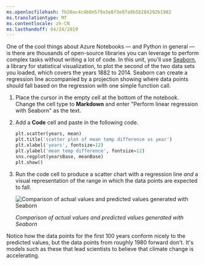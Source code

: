 ```yaml
---
ms.openlocfilehash: fb20ac4c4b0e579a3e8f3e87a8b5b284292b1902
ms.translationtype: MT
ms.contentlocale: zh-CN
ms.lasthandoff: 04/24/2019
---
```

One of the cool things about Azure Notebooks — and Python in general — is there are thousands of open-source libraries you can leverage to perform complex tasks without writing a lot of code. In this unit, you'll use [Seaborn](https://seaborn.pydata.org/), a library for statistical visualization, to plot the second of the two data sets you loaded, which covers the years 1882 to 2014. Seaborn can create a regression line accompanied by a projection showing where data points should fall based on the regression with one simple function call.

1. Place the cursor in the empty cell at the bottom of the notebook. Change the cell type to **Markdown** and enter "Perform linear regression with Seaborn" as the text.

1. Add a **Code** cell and paste in the following code.

    ```python
    plt.scatter(years, mean)
    plt.title('scatter plot of mean temp difference vs year')
    plt.xlabel('years', fontsize=12)
    plt.ylabel('mean temp difference', fontsize=12)
    sns.regplot(yearsBase, meanBase)
    plt.show()
    ```

1. Run the code cell to produce a scatter chart with a regression line *and* a visual representation of the range in which the data points are expected to fall.

    ![Comparison of actual values and predicted values generated with Seaborn](../media/5-seaborn-regression.png)

    _Comparison of actual values and predicted values generated with Seaborn_

Notice how the data points for the first 100 years conform nicely to the predicted values, but the data points from roughly 1980 forward don't. It's models such as these that lead scientists to believe that climate change is accelerating.